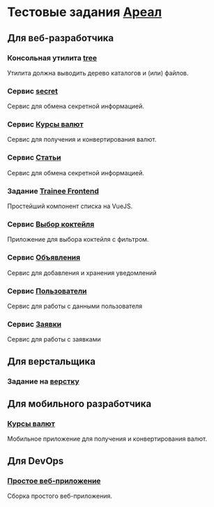 # Тестовые задания [Ареал](https://arealidea.ru)

## Для веб-разработчика

### Консольная утилита [tree](/tree)
Утилита должна выводить дерево каталогов и (или) файлов.

### Сервис [secret](/secret)
Сервис для обмена секретной информацией.

### Сервис [Курсы валют](/currency-course)
Сервис для получения и конвертирования валют.

### Сервис [Статьи](/articles)
Сервис для обмена секретной информацией.

### Задание [Trainee Frontend](/trainee)
Простейший компонент списка на VueJS.

### Сервис [Выбор коктейля](/cocktail)
Приложение для выбора коктейля с фильтром.

### Сервис [Объявления](/ad)
Сервис для добавления и хранения уведомлений

### Сервис [Пользователи](/users)
Сервис для работы с данными пользователя

### Сервис [Заявки](/requests)
Сервис для работы с заявками

## Для верстальщика

### Задание на [верстку](/html)

## Для мобильного разработчика

### [Курсы валют](/currency-course-mobile)
Мобильное приложение для получения и конвертирования валют.

## Для DevOps

### [Простое веб-приложение](/devops_simple_app)
Сборка простого веб-приложения.
